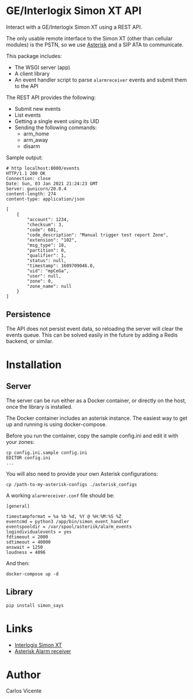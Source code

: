 # GE/Interlogix Simon XT API

Interact with a GE/Interlogix Simon XT using a REST API. 

The only usable remote interface to the Simon XT (other than cellular modules) is the PSTN, so we
use [Asterisk](https://www.asterisk.org/) and a SIP ATA to communicate. 

This package includes:

* The WSGI server (app)
* A client library
* An event handler script to parse `alarmreceiver` events and submit them to the API

The REST API provides the following:

* Submit new events
* List events
* Getting a single event using its UID
* Sending the following commands:
    * arm_home
    * arm_away
    * disarm

Sample output:

```buildoutcfg
# http localhost:8000/events
HTTP/1.1 200 OK
Connection: close
Date: Sun, 03 Jan 2021 21:24:23 GMT
Server: gunicorn/20.0.4
content-length: 274
content-type: application/json

[
    {
        "account": 1234,
        "checksum": 3,
        "code": 601,
        "code_description": "Manual trigger test report Zone",
        "extension": "102",
        "msg_type": 18,
        "partition": 0,
        "qualifier": 1,
        "status": null,
        "timestamp": 1609709046.0,
        "uid": "mpCeGa",
        "user": null,
        "zone": 0,
        "zone_name": null
    }
]

```

## Persistence

The API does not persist event data, so reloading the server will clear the events queue.
This can be solved easily in the future by adding a Redis backend, or similar.

# Installation

## Server

The server can be run either as a Docker container, or directly on the host, once the library
is installed.

The Docker container includes an asterisk instance. The easiest way to get up and running is using
docker-compose. 

Before you run the container, copy the sample config.ini and edit it with your zones:

```buildoutcfg
cp config.ini.sample config.ini
EDITOR config.ini
...
```

You will also need to provide your own Asterisk configurations:

```buildoutcfg
cp /path-to-my-asterisk-configs ./asterisk_configs
```

A working `alarmreceiver.conf` file should be:

```buildoutcfg
[general]

timestampformat = %a %b %d, %Y @ %H:%M:%S %Z
eventcmd = python3 /app/bin/simon_event_handler
eventspooldir = /var/spool/asterisk/alarm_events
logindividualevents = yes
fdtimeout = 2000
sdtimeout = 40000
answait = 1250
loudness = 4096
```

And then:

```
docker-compose up -d
```


## Library
```
pip install simon_says
```

# Links

* [Interlogix Simon XT](https://www.interlogix.com/intrusion/product/simon-xt)
* [Asterisk Alarm receiver](https://www.voip-info.org/asterisk-cmd-alarmreceiver/)

# Author

Carlos Vicente